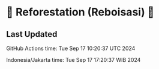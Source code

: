 
# 🌳 Reforestation (Reboisasi) 🌲

## Last Updated

GitHub Actions time: Tue Sep 17 10:20:37 UTC 2024

Indonesia/Jakarta time: Tue Sep 17 17:20:37 WIB 2024
